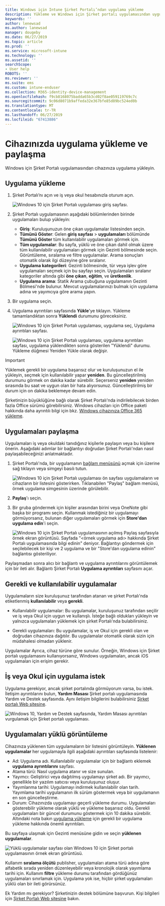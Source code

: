 ```yaml
---
title: Windows için Intune Şirket Portalı’ndan uygulama yükleme
description: Yükleme ve Windows için Şirket portalı uygulamasından uygulama paylaşma
keywords: ''
author: lenewsad
ms.author: lanewsad
manager: dougeby
ms.date: 06/27/2019
ms.topic: article
ms.prod: ''
ms.service: microsoft-intune
ms.technology: ''
ms.assetid: ''
searchScope:
- User help
ROBOTS: ''
ms.reviewer: ''
ms.suite: ems
ms.custom: intune-enduser
ms.collection: M365-identity-device-management
ms.openlocfilehash: f9cb8168075badda65b3cd02f8ae059119769c7c
ms.sourcegitcommit: 9c06d8071b9affeda32e367bfe85d89bc524ed0b
ms.translationtype: MT
ms.contentlocale: tr-TR
ms.lasthandoff: 06/27/2019
ms.locfileid: "67413886"
---
```

# <a name="install-and-share-apps-on-your-device"></a>Cihazınızda uygulama yükleme ve paylaşma
Windows için Şirket Portalı uygulamasından cihazınıza uygulama yükleyin.

## <a name="install-apps"></a>Uygulama yükleme

1. Şirket Portalı’nı açın ve iş veya okul hesabınızla oturum açın.  

    ![Windows 10 için Şirket Portalı uygulaması giriş sayfası.](./media/RS1_AppDetailsPage_Installed_03.png)    
2. Şirket Portalı uygulamasının aşağıdaki bölümlerinden birinde uygulamaları bulup yükleyin:  

    * **Giriş**: Kuruluşunuzun öne çıkan uygulamalar listesinden seçin.  
    * **Tümünü Göster**: Gelen **giriş sayfası** > **uygulamaları** bölümünde **Tümünü Göster** tüm kullanılabilir uygulamaları görmek için.  
    * **Tüm uygulamalar**: Bu sayfa, yüklü ve öne çıkan dahil olmak üzere tüm kullanılabilir uygulamaları görmek için Gezinti bölmesinde seçin. Görüntüleme, sıralama ve filtre uygulamalar. Arama sonuçları otomatik olarak ilgi düzeyine göre sıralanır.  
    * **Uygulama kategorileri**: Gezinti bölmesinde, tür veya işlev göre uygulamaları seçmek için bu sayfayı seçin. Uygulamaları sıralanır kategoriler altında gibi **öne çıkan**, **eğitim**, ve **üretkenlik**.  
    * **Uygulama arama**: Statik Arama çubuğuna uygulamanın Gezinti Bölmesi'nde bulunur.  Mevcut uygulamalarınızı bulmak için uygulama adına ve yayımcıya göre arama yapın.  

3. Bir uygulama seçin.   
4. Uygulama ayrıntıları sayfasında **Yükle**'ye tıklayın. Yükleme tamamlandıktan sonra **Yüklendi** durumunu göreceksiniz.  

    ![Windows 10 için Şirket Portalı uygulaması, uygulama seç, Uygulama ayrıntıları sayfası.](./media/RS1_AppDetailsPage_Installed_02.png)  
    
    ![Windows 10 için Şirket Portalı uygulaması, uygulama ayrıntıları sayfası, uygulama yüklendikten sonra gösterilen "Yüklendi" durumu. Yükleme düğmesi Yeniden Yükle olarak değişir.](./media/RS1_AppDetailsPage_Installed_01.png)    

> [!IMPORTANT]
> Yüklemek gerekli bir uygulama başarısız olur ve kuruluşunuzun el ile yükleyin, seçmek için kullanılabilir yapar **yeniden**. Bu güncelleştirilmiş durumunu görmek on dakika kadar sürebilir. Seçerseniz **yeniden** yeniden sırasında bu saat ve uygun olan bir hata alıyorsunuz. Güncelleştirilmiş bir durum için on dakika beklemeye devam edin.   

Şirketinizin büyüklüğüne bağlı olarak Şirket Portalı'nda indirilebilecek birden fazla Office sürümü görebilirsiniz. Windows cihazları için Office paketi hakkında daha ayrıntılı bilgi için bkz. [Windows cihazınıza Office 365 yükleme](./install-office-windows.md).

## <a name="share-apps"></a>Uygulamaları paylaşma  
Uygulamaları iş veya okuldaki tanıdığınız kişilerle paylaşın veya bu kişilere önerin. Aşağıdaki adımlar bir bağlantıyı doğrudan Şirket Portalı'ndan nasıl paylaşabileceğinizi anlatmaktadır.

1. Şirket Portalı'nda, bir uygulamanın [bağlam menüsünü](https://docs.microsoft.com//windows/uwp/design/controls-and-patterns/menus) açmak için üzerine sağ tıklayın veya simgeyi basılı tutun.  

    ![Windows 10 için Şirket Portalı uygulaması ön sayfası uygulamaların ve cihazların bir listesini gösterirken. Tıklanabilen "Paylaş" bağlam menüsü, örnek uygulama simgesinin üzerinde görülebilir. ](./media/1808_ShareContext_CP_Windows.png)  

2. **Paylaş**'ı seçin.
3. Bir gruba göndermek için kişiler arasından birini veya OneNote gibi başka bir programı seçin. Kullanmak istediğiniz bir uygulamayı görmüyorsanız, bulunan diğer uygulamaları görmek için **Store'dan uygulama edin**'i seçin.  

    ![Windows 10 için Şirket Portalı uygulamasının açılmış Paylaş sayfasıyla örnek ekran görüntüsü. Sayfada "<örnek uygulama adı> hakkında Şirket Portalı uygulamasında bilgi edinin" deniyor. Bağlantıyı göndermek için seçilebilecek bir kişi ve 2 uygulama ve bir "Store'dan uygulama edinin" bağlantısı gösteriliyor. ](./media/1808_ShareApps_CP_Windows.png) 

Paylaşmadan sonra alıcı bir bağlantı ve uygulama ayrıntılarını görüntülemek için bir ileti alır. Bağlantı Şirket Portalı **Uygulama ayrıntıları** sayfasını açar. 

## <a name="available-and-required-apps"></a>Gerekli ve kullanılabilir uygulamalar
Uygulamaların size kuruluşunuz tarafından atanan ve şirket Portalı'nda etiketlenmiş **kullanılabilir** veya **gerekli**. 

* Kullanılabilir uygulamalar: Bu uygulamalar, kuruluşunuz tarafından seçilir ve iş veya Okul için uygun ve kullanışlı. İsteğe bağlı oldukları yükleyin ve yalnızca uygulamaları yüklemek için şirket Portalı'nda bulabilirsiniz. 

* Gerekli uygulamaları: Bu uygulamalar, iş ve Okul için gerekli olan ve doğrudan cihazınıza dağıtılır. Bu uygulamalar otomatik olarak sizin için müdahalesi olmadan yüklenir. 

Uygulamalar Ayrıca, cihaz türüne göre sunulur. Örneğin, Windows için Şirket portalı uygulamasını kullanıyorsanız, Windows uygulamaları, ancak iOS uygulamaları için erişim gerekir.

## <a name="request-an-app-for-work-or-school"></a>İş veya Okul için uygulama istek  
Uygulama gerekiyor, ancak şirket portalında görmüyorum varsa, bu istek. İletişim ayrıntılarını bulun, **Yardım Masası** Şirket portalı uygulamasında Yardım ve Destek sayfasında. Aynı iletişim bilgilerini bulabilirsiniz [Şirket portalı Web sitesine](https://go.microsoft.com/fwlink/?linkid=2010980).    

  ![Windows 10, Yardım ve Destek sayfasında, Yardım Masası ayrıntıları vurgulamak için Şirket portalı uygulaması. ](./media/1812_UCP_Help_Support_helpdesk.png)  

## <a name="view-installed-apps"></a>Uygulamaları yüklü görüntüleme  
Cihazınıza yüklenen tüm uygulamaların bir listesini görüntüleyin. **Yüklenen uygulamalar** her uygulamayla ilgili aşağıdaki ayrıntıları sayfasında listelenir:

* Ad: Uygulama adı. Kullanılabilir uygulamalar için bir bağlantı eklemek **uygulama ayrıntılarını** sayfası.
* Atama türü: Nasıl uygulama atanır ve size sunulan. 
* Yayımcı: Geliştirici veya dağıtılmış uygulamayı şirket adı. Bir yayımcı, genellikle bir yazılım satıcısı veya kuruluşunuz oluşur.  
* Yayımlanma tarihi: Uygulamayı indirmek kullanılabilir olan tarih. Yayımlama tarihi uygulamanın ilk sürüm göstermek veya bir uygulamanın en son güncelleştirme.
* Durum: Cihazınızda uygulamayı geçerli yükleme durumu. Uygulamaları gösterebilir yükleme olarak yüklü ve yükleme başarısız oldu. Gerekli uygulamaları bir güncel durumunu göstermek için 10 dakika sürebilir. Altındaki nota bakın [uygulama yükleme](#install-apps) için gerekli bir uygulama yükleme hakkında önemli ayrıntıları. 

Bu sayfaya ulaşmak için Gezinti menüsüne gidin ve seçin **yüklenen uygulamalar**. 

  ![Yüklü uygulamalar sayfası olan Windows 10 için Şirket portalı uygulamasının örnek ekran görüntüsü. ](./media/installed-apps-cp-1906.png)  


Kullanım **sıralama ölçütü** publisher, uygulamaları atama türü adına göre alfabetik sırada yeniden düzenleyebilir veya kronolojik olarak yayımlama tarihi için. Kullanım **filtre** yükleme durumu tarafından gördüğünüz uygulamaları sınırlamak için.  Uygulama yok ise, hiçbir şirket uygulamaları yüklü olan bir ileti görürsünüz.  

Ek Yardım mı gerekiyor? Şirketinizin destek bölümüne başvurun. Kişi bilgileri için [Şirket Portalı Web sitesine](https://go.microsoft.com/fwlink/?linkid=2010980) bakın.  
